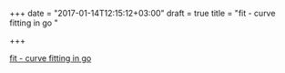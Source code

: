 +++
date = "2017-01-14T12:15:12+03:00"
draft = true
title = "fit - curve fitting in go "

+++

<p><a href="https://github.com/go-hep/fit">fit - curve fitting in go </a></p>
